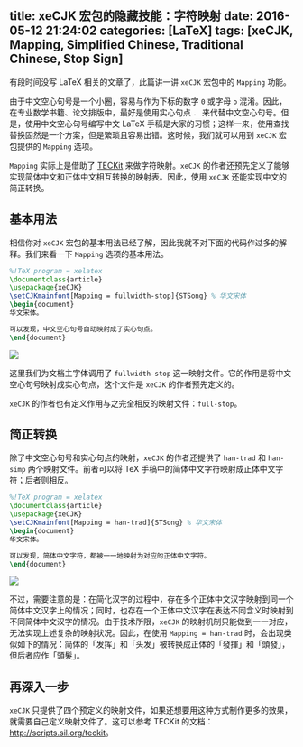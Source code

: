 title: xeCJK 宏包的隐藏技能：字符映射
date: 2016-05-12 21:24:02
categories: [LaTeX]
tags: [xeCJK, Mapping, Simplified Chinese, Traditional Chinese, Stop Sign]
---

有段时间没写 LaTeX 相关的文章了，此篇讲一讲 `xeCJK` 宏包中的 `Mapping` 功能。

由于中文空心句号是一个小圈，容易与作为下标的数字 `0` 或字母 `o` 混淆。因此，在专业数学书籍、论文排版中，最好是使用实心句点 `．` 来代替中文空心句号。但是，使用中文空心句号编写中文 LaTeX 手稿是大家的习惯；这样一来，使用查找替换固然是一个方案，但是繁琐且容易出错。这时候，我们就可以用到 `xeCJK` 宏包提供的 `Mapping` 选项。

`Mapping` 实际上是借助了 [TECKit](http://scripts.sil.org/cms/scripts/page.php?site_id=nrsi&id=teckit) 来做字符映射。`xeCJK` 的作者还预先定义了能够实现简体中文和正体中文相互转换的映射表。因此，使用 `xeCJK` 还能实现中文的简正转换。

<!-- more -->

## 基本用法

相信你对 `xeCJK` 宏包的基本用法已经了解，因此我就不对下面的代码作过多的解释。我们来看一下 `Mapping` 选项的基本用法。

```tex mapping_fullwidth-stop.tex
%!TeX program = xelatex
\documentclass{article}
\usepackage{xeCJK}
\setCJKmainfont[Mapping = fullwidth-stop]{STSong} % 华文宋体
\begin{document}
华文宋体。

可以发现，中文空心句号自动映射成了实心句点。
\end{document}
```

![](/uploads/images/LaTeX/mapping_fullwidth-stop.png)

这里我们为文档主字体调用了 `fullwidth-stop` 这一映射文件。它的作用是将中文空心句号映射成实心句点，这个文件是 `xeCJK` 的作者预先定义的。

`xeCJK` 的作者也有定义作用与之完全相反的映射文件：`full-stop`。

## 简正转换

除了中文空心句号和实心句点的映射，`xeCJK` 的作者还提供了 `han-trad` 和 `han-simp` 两个映射文件。前者可以将 TeX 手稿中的简体中文字符映射成正体中文字符；后者则相反。

```tex mapping_han-trad.tex
%!TeX program = xelatex
\documentclass{article}
\usepackage{xeCJK}
\setCJKmainfont[Mapping = han-trad]{STSong} % 华文宋体
\begin{document}
华文宋体。

可以发现，简体中文字符，都被一一地映射为对应的正体中文字符。
\end{document}
```

![](/uploads/images/LaTeX/mapping_han-trad.png)


不过，需要注意的是：在简化汉字的过程中，存在多个正体中文汉字映射到同一个简体中文汉字上的情况；同时，也存在一个正体中文汉字在表达不同含义时映射到不同简体中文汉字的情况。由于技术所限，`xeCJK` 的映射机制只能做到一一对应，无法实现上述复杂的映射状况。因此，在使用 `Mapping = han-trad` 时，会出现类似如下的情况：简体的「发挥」和「头发」被转换成正体的「發揮」和「頭發」，但后者应作「頭髮」。

## 再深入一步

`xeCJK` 只提供了四个预定义的映射文件，如果还想要用这种方式制作更多的效果，就需要自己定义映射文件了。这可以参考 TECKit 的文档：<http://scripts.sil.org/teckit>。
